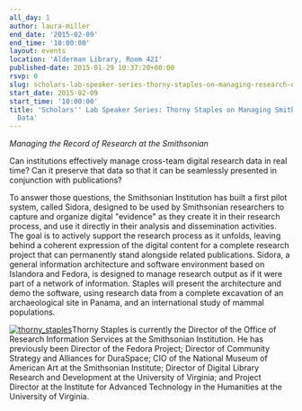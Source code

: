 ```yaml
---
all_day: 1
author: laura-miller
end_date: '2015-02-09'
end_time: '10:00:00'
layout: events
location: 'Alderman Library, Room 421'
published-date: 2015-01-29 10:37:20+00:00
rsvp: 0
slug: scholars-lab-speaker-series-thorny-staples-on-managing-research-data
start_date: 2015-02-09
start_time: '10:00:00'
title: 'Scholars'' Lab Speaker Series: Thorny Staples on Managing Smithsonian Research
  Data'
---
```


_Managing the Record of Research at the Smithsonian_

Can institutions effectively manage cross-team digital research data in real time? Can it preserve that data so that it can be seamlessly presented in conjunction with publications?

To answer those questions, the Smithsonian Institution has built a first pilot system, called Sidora, designed to be used by Smithsonian researchers to capture and organize digital "evidence" as they create it in their research process, and use it directly in their analysis and dissemination activities. The goal is to actively support the research process as it unfolds, leaving behind a coherent expression of the digital content for a complete research project that can permanently stand alongside related publications. Sidora, a general information architecture and software environment based on Islandora and Fedora, is designed to manage research output as if it were part of a network of information. Staples will present the architecture and demo the software, using research data from a complete excavation of an archaeological site in Panama, and an international study of mammal populations.

[![thorny_staples](http://scholarslab.org/wp-content/uploads/2015/01/thorny_staples-110x110.jpg)](http://scholarslab.org/wp-content/uploads/2015/01/thorny_staples.jpg)Thorny Staples is currently the Director of the Office of Research Information Services at the Smithsonian Institution. He has previously been Director of the Fedora Project; Director of Community Strategy and Alliances for DuraSpace; CIO of the National Museum of American Art at the Smithsonian Institute; Director of Digital Library Research and Development at the University of Virginia; and Project Director at the Institute for Advanced Technology in the Humanities at the University of Virginia.
